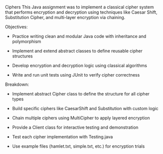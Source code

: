 Ciphers
This Java assignment was to implement a classical cipher system that performs encryption and decryption using techniques like Caesar Shift, Substitution Cipher, and multi-layer encryption via chaining.

Objectives:
- Practice writing clean and modular Java code with inheritance and polymorphism

- Implement and extend abstract classes to define reusable cipher structures

- Develop encryption and decryption logic using classical algorithms

- Write and run unit tests using JUnit to verify cipher correctness

Breakdown:
- Implement abstract Cipher class to define the structure for all cipher types

- Build specific ciphers like CaesarShift and Substitution with custom logic

- Chain multiple ciphers using MultiCipher to apply layered encryption

- Provide a Client class for interactive testing and demonstration

- Test each cipher implementation with Testing.java

- Use example files (hamlet.txt, simple.txt, etc.) for encryption trials


